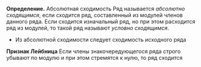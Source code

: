 **Определение.** Абсолютная сходимость
Ряд называется *абсолютно сходящимся*, если сходится ряд, составленный из модулей членов данного ряда. Если сходится изначальный ряд, но при этом расходится ряд из модулей, то такой ряд называют *условно сходящимся*.
* Из абсолютной сходимости следует сходимость исходного ряда

**Признак Лейбница**
Если члены знакочередующегося ряда строго убывают по модулю и при этом стремятся к нулю, то ряд сходится